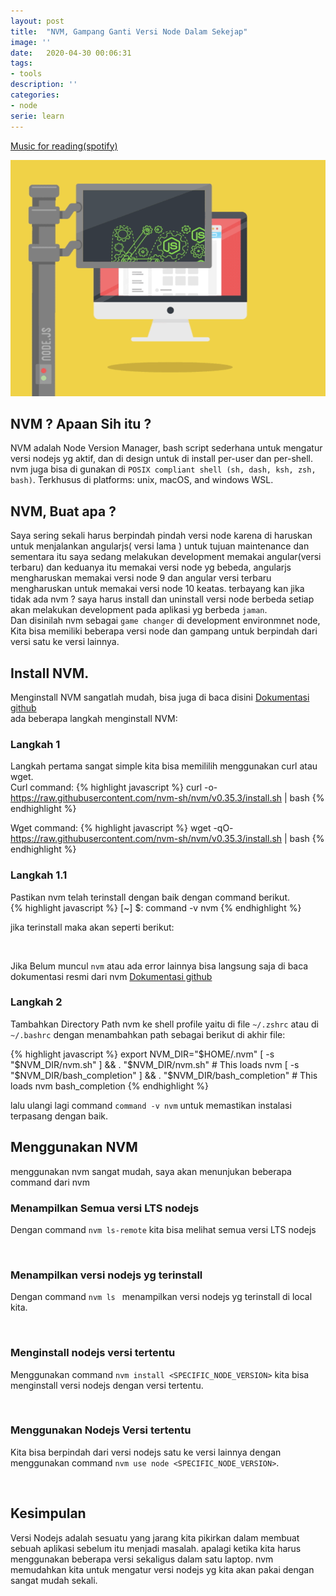 ```yaml
---
layout: post
title:  "NVM, Gampang Ganti Versi Node Dalam Sekejap"
image: ''
date:   2020-04-30 00:06:31
tags:
- tools
description: ''
categories:
- node
serie: learn
---
```


<p class="music-read"><a href="spotify:track:7xQAfvXzm3AkraOtGPWIZg">Music for reading(spotify)</a></p>

<img src="/assets/img/nvm/nodejs.gif">

## NVM ? Apaan Sih itu ?

NVM adalah Node Version Manager, bash script sederhana untuk mengatur versi nodejs yg aktif, dan  di design untuk di install per-user dan per-shell. nvm juga bisa di gunakan di `POSIX compliant shell (sh, dash, ksh, zsh, bash)`. Terkhusus di platforms: unix, macOS, and windows WSL. 

## NVM, Buat apa ?

Saya sering sekali harus berpindah pindah versi node karena di haruskan untuk menjalankan angularjs( versi lama ) untuk tujuan maintenance dan sementara itu saya sedang melakukan development memakai angular(versi terbaru) dan keduanya itu memakai versi node yg bebeda, angularjs mengharuskan memakai versi node 9 dan angular versi terbaru mengharuskan untuk memakai versi node 10 keatas. terbayang kan jika tidak ada nvm ? saya harus install dan uninstall versi node berbeda setiap akan melakukan development pada aplikasi yg berbeda `jaman`. <br>
Dan disinilah nvm sebagai `game changer` di development environmnet node, Kita bisa memiliki beberapa versi node dan gampang untuk berpindah dari versi satu ke versi lainnya. 


## Install NVM.

Menginstall NVM sangatlah mudah, bisa juga di baca disini <a target="_blank" href="https://github.com/nvm-sh/nvm#installation-and-update"> Dokumentasi github</a> <br>
ada beberapa langkah menginstall NVM:
### Langkah 1
Langkah pertama sangat simple kita bisa memililih menggunakan curl atau wget.<br>
Curl command:
{% highlight javascript %}
curl -o- https://raw.githubusercontent.com/nvm-sh/nvm/v0.35.3/install.sh | bash
{% endhighlight %}

Wget command:
{% highlight javascript %}
wget -qO- https://raw.githubusercontent.com/nvm-sh/nvm/v0.35.3/install.sh | bash
{% endhighlight %}

### Langkah 1.1 
Pastikan nvm telah terinstall dengan baik dengan command berikut.<br>
{% highlight javascript %}
[~] $: command -v nvm
{% endhighlight %}

jika terinstall maka akan seperti berikut:


<figure class="foto-legenda">
	<img src="{{ "/assets/img/nvm/nvm1.png"}}" alt="">
	<figcaption> 
	</figcaption>
</figure>

Jika Belum muncul `nvm` atau ada error lainnya bisa langsung saja di baca dokumentasi resmi dari nvm <a target="_blank" href="https://github.com/nvm-sh/nvm#installation-and-update"> Dokumentasi github</a> <br>

### Langkah 2

Tambahkan Directory Path nvm ke shell profile yaitu di file `~/.zshrc` atau di `~/.bashrc` dengan menambahkan path sebagai berikut di akhir file:

{% highlight javascript %}
export NVM_DIR="$HOME/.nvm"
[ -s "$NVM_DIR/nvm.sh" ] && \. "$NVM_DIR/nvm.sh"  # This loads nvm
[ -s "$NVM_DIR/bash_completion" ] && \. "$NVM_DIR/bash_completion"  # This loads nvm bash_completion
{% endhighlight %}

lalu ulangi lagi command `command -v nvm` untuk memastikan instalasi terpasang dengan baik.

## Menggunakan NVM
menggunakan nvm sangat mudah, saya akan menunjukan beberapa command dari nvm

### Menampilkan Semua versi LTS nodejs
Dengan command `nvm ls-remote` kita bisa melihat semua versi LTS nodejs

<figure class="foto-legenda">
	<img src="{{ "/assets/img/nvm/nvm2.png"}}" alt="">
	<figcaption> 
	</figcaption>
</figure>

### Menampilkan versi nodejs yg terinstall

Dengan command `nvm ls ` menampilkan versi nodejs yg terinstall di local kita.
<figure class="foto-legenda">
	<img src="{{ "/assets/img/nvm/nvm3.png"}}" alt="">
	<figcaption> 
	</figcaption>
</figure>

### Menginstall nodejs versi tertentu

Menggunakan command `nvm install <SPECIFIC_NODE_VERSION>` kita bisa menginstall versi nodejs dengan versi tertentu.

<figure class="foto-legenda">
	<img src="{{ "/assets/img/nvm/nvm4.png"}}" alt="">
	<figcaption> 
	</figcaption>
</figure>

### Menggunakan Nodejs Versi tertentu

Kita bisa berpindah dari versi nodejs satu ke versi lainnya dengan menggunakan command `nvm use node <SPECIFIC_NODE_VERSION>`.

<figure class="foto-legenda">
	<img src="{{ "/assets/img/nvm/nvm5.png"}}" alt="">
	<figcaption> 
	</figcaption>
</figure>

## Kesimpulan

Versi Nodejs adalah sesuatu yang jarang kita pikirkan dalam membuat sebuah aplikasi sebelum itu menjadi masalah. apalagi ketika kita harus menggunakan beberapa versi sekaligus dalam satu laptop. nvm memudahkan kita untuk mengatur versi nodejs yg kita akan pakai dengan sangat mudah sekali.